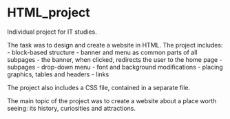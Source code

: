 # HTML_project

Individual project for IT studies. 

The task was to design and create a website in HTML.
The project includes:
    - block-based structure
    - banner and menu as common parts of all subpages
    - the banner, when clicked, redirects the user to the home page
    - subpages
    - drop-down menu
    - font and background modifications
    - placing graphics, tables and headers
    - links

The project also includes a CSS file, contained in a separate file. 

The main topic of the project was to create a website about a place worth seeing: its history, curiosities and attractions.
